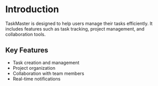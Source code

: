 # Introduction

TaskMaster is designed to help users manage their tasks efficiently. It includes features such as task tracking, project management, and collaboration tools.

## Key Features

- Task creation and management
- Project organization
- Collaboration with team members
- Real-time notifications
